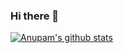 ### Hi there 👋

[![Anupam's github stats](https://github-readme-stats.vercel.app/api?username=anuanu0-0)](https://github.com/anuanu0-0/github-readme-stats)

<!--
**anuanu0-0/anuanu0-0** is a ✨ _special_ ✨ repository because its `README.md` (this file) appears on your GitHub profile.

Here are some ideas to get you started:

- 🔭 I’m currently working on ...
- 🌱 I’m currently learning ...
- 👯 I’m looking to collaborate on ...
- 🤔 I’m looking for help with ...
- 💬 Ask me about ...
- 📫 How to reach me: ...
- 😄 Pronouns: ...
- ⚡ Fun fact: ...
-->
